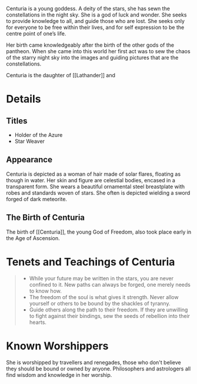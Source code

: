 Centuria is a young goddess. A deity of the stars, she has sewn the constellations in the night sky. She is a god of luck and wonder. She seeks to provide knowledge to all, and guide those who are lost. She seeks only for everyone to be free within their lives, and for self expression to be the centre point of one’s life.

Her birth came knowledgeably after the birth of the other gods of the pantheon. When she came into this world her first act was to sew the chaos of the starry night sky into the images and guiding pictures that are the constellations. 

Centuria is the daughter of [[Lathander]] and
# Details
## Titles
- Holder of the Azure
- Star Weaver
## Appearance
Centuria is depicted as a woman of hair made of solar flares, floating as though in water. Her skin and figure are celestial bodies, encased in a transparent form. She wears a beautiful ornamental steel breastplate with robes and standards woven of stars. She often is depicted wielding a sword forged of dark meteorite.
## The Birth of Centuria
The birth of [[Centuria]], the young God of Freedom, also took place early in the Age of Ascension.

# Tenets and Teachings of Centuria
> - While your future may be written in the stars, you are never confined to it. New paths can always be forged, one merely needs to know how.
> - The freedom of the soul is what gives it strength. Never allow yourself or others to be bound by the shackles of tyranny.
> - Guide others along the path to their freedom. If they are unwilling to fight against their bindings, sew the seeds of rebellion into their hearts.
# Known Worshippers
She is worshipped by travellers and renegades, those who don't believe they should be bound or owned by anyone. Philosophers and astrologers all find wisdom and knowledge in her worship.
